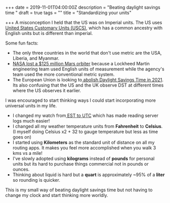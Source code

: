 +++
date = 2019-11-01T04:00:00Z
description = "Beating daylight savings time "
draft = true
tags = ""
title = "Standardizing your units"

+++
A misconception I held that the US was on Imperial units. The US uses [United States Customary Units (USCS)](https://en.wikipedia.org/wiki/United_States_customary_units), which has a common ancestry with  English units but is different than imperial. 

Some fun facts:

* The only three countries in the world that don't use metric are the USA, Liberia, and Myanmar. 
* [NASA lost a $125 million Mars orbiter](http://www.cnn.com/TECH/space/9909/30/mars.metric.02/) because a Lockheed Martin engineering team used English units of measurement while the agency's team used the more conventional metric system. 
* The European Union is looking to[ abolish Daylight Savings Time in 2021](https://en.wikipedia.org/wiki/Daylight_saving_time_by_country#Proposals_to_adopt_or_abolish_daylight_saving_time). Its also confusing that the US and the UK observe DST at different times where the US observes it earlier. 

I was encouraged to start thinking ways I could start incorporating more universal units in my life.

* I changed my watch from[ EST to UTC](https://en.wikipedia.org/wiki/Coordinated_Universal_Time) which has made reading server logs much easier! 
* I changed all my weather temperature units from **Fahrenheit** to **Celsius**. (I myself doing Celsius x2 + 32 to gauge temperature but less as time goes on)
* I started using **Kilometers** as the standard unit of distance on all my routing apps. It makes you feel more accomplished when you walk 3 kms vs a mile! 
* I've slowly adopted using **kilograms** instead of **pounds** for personal units but its hard to purchase things commercial not in pounds or ounces. 
* Thinking about liquid is hard but a **quart** is approximately \~95% of a **liter**  so rounding is quicker.

This is my small way of beating daylight savings time but not having to change my clock and start thinking more worldly.